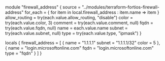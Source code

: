 <!-- terraform {
  required_providers {
    fortios = {
      source  = "fortinetdev/fortios"
      version = "1.22.0"
    }
  }
}

provider "fortios" {
  hostname = "<ip>"
  token    = "<token>"
  insecure = "true"
} -->

module "firewall_address" {
  source        = "../modules/terraform-fortios-firewall-address"
  for_each      = { for item in local.firewall_address : item.name => item }
  allow_routing = try(each.value.allow_routing, "disable")
  color         = try(each.value.color, 3)
  comment       = try(each.value.comment, null)
  fqdn          = try(each.value.fqdn, null)
  name          = each.value.name
  subnet        = try(each.value.subnet, null)
  type          = try(each.value.type, "ipmask")
}

locals {
  firewall_address = [
    {
      name   = "1.1.1.1"
      subnet = "1.1.1.1/32"
      color  = 5
    },
    {
      name = "login.microsoftonline.com"
      fqdn = "login.microsoftonline.com"
      type = "fqdn"
    }
  ]
}
